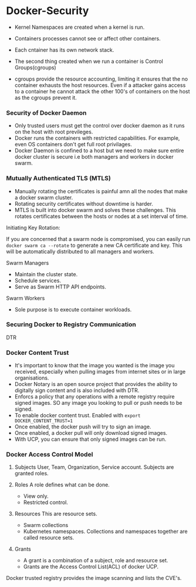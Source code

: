# Docker-Security

- Kernel Namespaces are created when a kernel is run.
- Containers processes cannot see or affect other containers.
- Each cntainer has its own network stack.

- The second thing created when we run a container is Control Groups(cgroups)
- cgroups provide the resource accounting, limiting it ensures that the no container exhausts the         host resources. Even if a attacker gains access to a container he cannot attack the other 100's   of   containers on the host as the cgroups prevent it.

### Security of Docker Daemon

- Only trusted users must get the control over docker daemon as it runs on the host with root             previleges.
- Docker runs the containers with restricted capabilities. For example, even OS containers don't get     full root privilages. 
- Docker Daemon is confined to a host but we need to make sure entire docker cluster is secure i.e both   managers and workers in docker swarm.

### Mutually Authenticated TLS (MTLS)

- Manually rotating the certificates is painful amn all the nodes that make a docker swarm cluster.
- Rotating security certificates without downtime is harder.
- MTLS is built into docker swarm and solves these challenges. This rotates certificates between the     hosts or nodes at a set interval of time.

Initiating Key Rotation:

If you are concerned that a swarm node is compromised, you can easily run 
```docker swarm ca --rotate``` to generate a new CA certificate and key. This will be automatically   distributed to all managers and workers.

Swarm Managers

- Maintain the cluster state.
- Schedule services.
- Serve as Swarm HTTP API endpoints.

Swarm Workers

- Sole purpose is to execute container workloads.

### Securing Docker to Registry Communication
DTR

### Docker Content Trust

- It's important to know that the image you wanted is the image you received, especially when pulling   images from internet sites or in large organisations.
- Docker Notary is an open source project that provides the ability to digitally sign content and is   also included with DTR.
- Enforcs a policy that any operations with a remote registry require signed images. SO any image you   looking to pull or push needs to be signed.
- To enable docker content trust.
  Enabled with ```export DOCKER_CONTENT_TRUST=1```
- Once enabled, the docker push will try to sign an image.
- Once enabled, a docker pull will only download signed images.
- With UCP, you can ensure that only signed images can be run.

### Docker Access Control Model

1. Subjects
   User, Team, Organization, Service account.
   Subjects are granted roles.
   
2. Roles
   A role defines what can be done.
   - View only.
   - Restricted control.
   
3. Resources
   This are resource sets.
   - Swarm collections
   - Kubernetes namespaces.
   Collections and namespaces together are called resource sets.

4. Grants
   - A grant is a combination of a subject, role and resource set.
   - Grants are the Access Control List(ACL) of docker UCP.
   
Docker trusted registry provides the image scanning and lists the CVE's.
